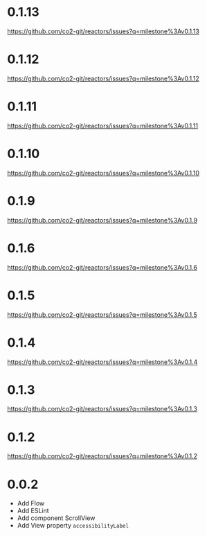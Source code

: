# 0.1.13

https://github.com/co2-git/reactors/issues?q=milestone%3Av0.1.13

# 0.1.12

https://github.com/co2-git/reactors/issues?q=milestone%3Av0.1.12

# 0.1.11

https://github.com/co2-git/reactors/issues?q=milestone%3Av0.1.11

# 0.1.10

https://github.com/co2-git/reactors/issues?q=milestone%3Av0.1.10

# 0.1.9

https://github.com/co2-git/reactors/issues?q=milestone%3Av0.1.9

# 0.1.6

https://github.com/co2-git/reactors/issues?q=milestone%3Av0.1.6

# 0.1.5

https://github.com/co2-git/reactors/issues?q=milestone%3Av0.1.5

# 0.1.4

https://github.com/co2-git/reactors/issues?q=milestone%3Av0.1.4

# 0.1.3

https://github.com/co2-git/reactors/issues?q=milestone%3Av0.1.3

# 0.1.2

https://github.com/co2-git/reactors/issues?q=milestone%3Av0.1.2

# 0.0.2

- Add Flow
- Add ESLint
- Add component ScrollView
- Add View property `accessibilityLabel`
